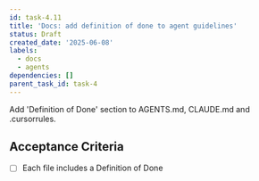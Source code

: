 ```yaml
---
id: task-4.11
title: 'Docs: add definition of done to agent guidelines'
status: Draft
created_date: '2025-06-08'
labels:
  - docs
  - agents
dependencies: []
parent_task_id: task-4
---
```

Add 'Definition of Done' section to AGENTS.md, CLAUDE.md and .cursorrules.

## Acceptance Criteria
- [ ] Each file includes a Definition of Done
